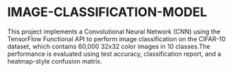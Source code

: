 # IMAGE-CLASSIFICATION-MODEL
This project implements a Convolutional Neural Network (CNN) using the TensorFlow Functional API to perform image classification on the CIFAR-10 dataset, which contains 60,000 32x32 color images in 10 classes.The performance is evaluated using test accuracy, classification report, and a heatmap-style confusion matrix.
